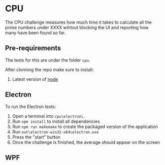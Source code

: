 # CPU

The CPU challenge measures how much time it takes to calculate all the prime numbers under XXXX wihtout blocking the UI and reporting how many have been found so far.

## Pre-requirements

The tests for this are under the folder `cpu`.

After clonning the repo make sure to install:

1. Latest version of [node](https://nodejs.org)

## Electron

To run the Electron tests:

1. Open a terminal into `cpu\electron\`.
1. Run `npm install` to install all dependencies
1. Run `npm run makemake` to create the packaged version of the application
1. Run `out\electron-win32-x64\electron.exe`
1. Press the "start" button
1. Once the challenge is finished, the average should appear on the screen

## WPF
